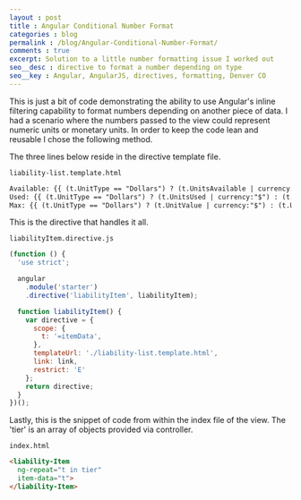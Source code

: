 ```yaml
---
layout : post
title : Angular Conditional Number Format
categories : blog
permalink : /blog/Angular-Conditional-Number-Format/
comments : true
excerpt: Solution to a little number formatting issue I worked out
seo__desc : directive to format a number depending on type
seo__key : Angular, AngularJS, directives, formatting, Denver CO
---
```


This is just a bit of code demonstrating the ability to use Angular's inline filtering capability to format numbers depending on another piece of data. I had a scenario where the numbers passed to the view could represent numeric units or monetary units. In order to keep the code lean and reusable I chose the following method. 

The three lines below reside in the directive template file. 

`liability-list.template.html`

```HTML
Available: {{ (t.UnitType == "Dollars") ? (t.UnitsAvailable | currency:'$') : (t.UnitsAvailable | number:0) }}
Used: {{ (t.UnitType == "Dollars") ? (t.UnitsUsed | currency:"$") : (t.UnitsUsed | number:0) }}
Max: {{ (t.UnitType == "Dollars") ? (t.UnitValue | currency:"$") : (t.UnitValue | number:0) }}
```

This is the directive that handles it all. 


`liabilityItem.directive.js`
```JavaScript
(function () {
  'use strict';

  angular
    .module('starter')
    .directive('liabilityItem', liabilityItem);

  function liabilityItem() {
    var directive = {
      scope: {
        t: '=itemData',
      },
      templateUrl: './liability-list.template.html',
      link: link,
      restrict: 'E'
    };
    return directive;
  }
})();
```


Lastly, this is the snippet of code from within the index file of the view.  The 'tier' is an array of objects provided via controller.

`index.html`
```HTML
<liability-Item
  ng-repeat="t in tier"
  item-data="t">
</liability-Item>
```
